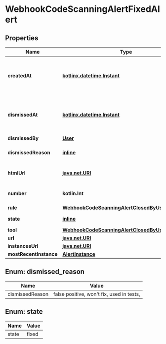 
# WebhookCodeScanningAlertFixedAlert

## Properties
Name | Type | Description | Notes
------------ | ------------- | ------------- | -------------
**createdAt** | [**kotlinx.datetime.Instant**](kotlinx.datetime.Instant.md) | The time that the alert was created in ISO 8601 format: &#x60;YYYY-MM-DDTHH:MM:SSZ.&#x60; | 
**dismissedAt** | [**kotlinx.datetime.Instant**](kotlinx.datetime.Instant.md) | The time that the alert was dismissed in ISO 8601 format: &#x60;YYYY-MM-DDTHH:MM:SSZ&#x60;. | 
**dismissedBy** | [**User**](User.md) |  | 
**dismissedReason** | [**inline**](#DismissedReason) | The reason for dismissing or closing the alert. | 
**htmlUrl** | [**java.net.URI**](java.net.URI.md) | The GitHub URL of the alert resource. | 
**number** | **kotlin.Int** | The code scanning alert number. | 
**rule** | [**WebhookCodeScanningAlertClosedByUserAlertRule**](WebhookCodeScanningAlertClosedByUserAlertRule.md) |  | 
**state** | [**inline**](#State) | State of a code scanning alert. | 
**tool** | [**WebhookCodeScanningAlertClosedByUserAlertTool**](WebhookCodeScanningAlertClosedByUserAlertTool.md) |  | 
**url** | [**java.net.URI**](java.net.URI.md) |  | 
**instancesUrl** | [**java.net.URI**](java.net.URI.md) |  |  [optional]
**mostRecentInstance** | [**AlertInstance**](AlertInstance.md) |  |  [optional]


<a id="DismissedReason"></a>
## Enum: dismissed_reason
Name | Value
---- | -----
dismissedReason | false positive, won&#39;t fix, used in tests, 


<a id="State"></a>
## Enum: state
Name | Value
---- | -----
state | fixed



